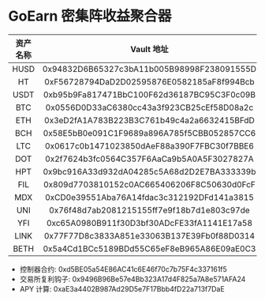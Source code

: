 # GoEarn 密集阵收益聚合器

| 资产名称 |                 Vault 地址                 |                  策略地址                  |
| :------: | :----------------------------------------: | :----------------------------------------: |
|   HUSD   | 0x94832D6B65327c3bA11b005B98998F238091555D | 0x14C6dC8b5a771658269D2d556F5e33BecBD30088 |
|    HT    | 0xF56728794DaD2D02595876E0582185aF8f994Bcb | 0xD290A54CDf17Bc1359C0d3370b73D7E186E88942 |
|   USDT   | 0xb95b9Fa817471BbC100F62d36187BC95C3F0c09B | 0xc9451141053cd71222D1EA913d967eD4E4059a37 |
|   BTC    | 0x0556D0D33aC6380cc43a3f923CB25cEf58D08a2c | 0x2231F45Fe95f0039b4D8883c7ad56dee472545cE |
|   ETH    | 0x3eD2fA1A783B223B3C761b49c4a2a6632415BFdD | 0xbd2Fe542f1e0D2b72D0ABc055baEfbA51598aF40 |
|   BCH    | 0x58E5bB0e091C1F9689a896A785f5CBB052857CC6 | 0x0a28272DB40F440DEF31438711FFD2E6A9fAf0F6 |
|   LTC    | 0x0617c0b1471023850dAeF88a390F7FBC30f7BBE6 | 0x33A3a09BF343c6c53f8a7647b91Fe82183cBA85b |
|   DOT    | 0x2f7624b3fc0564C357F6AaCa9b5A0A5F3027827A | 0x4507C487F3637d4305F970f4767004c7E7e3620e |
|   HPT    | 0x9bc916A33d932dA04285c5A68d2D2E7BA333339b | 0xe80b5a53f85b4e21D3DB7c9CaE9ab859aB641dA9 |
|   FIL    | 0x809d7703810152c0AC665406206F8C50630d0FcF | 0xbA85473c9920FbB63a7DD64c16DA47113c4899BD |
|   MDX    | 0xCD0e39551Aba76A14fdac3c312192DFd141a3815 | 0x96aa2f55976C6966b1b9e417f75DA086C85A4849 |
|   UNI    | 0x76f48d7ab2081215155ff7e9f18b7d1e803c97de | 0xB27DD76c5f74D5D6EB05a36dc668e76884E58FDC |
|   YFI    | 0xc65A0980B911f30D3bf30ADcFE33fA1141E17a58 | 0x50B01b672Ee254d591d6d0b868F8b8140600D7f4 |
|   LINK   | 0x77F77D8c3833A851e33063B137E39Fb0f88D0314 | 0xb9e05942cDBB443575bE4727240A309378e2f2e2 |
|   BETH   | 0x5a4Cd1BCc5189BDd55C65eF8eB965A86E09aE0C3 | 0x33941e81b0e5F747F6c2024E460A12466aa5F895 |

-   控制器合约: 0xd5BE05a54E86AC41c6E46f70c7b75F4c337161f5
-   交易所复利钩子: 0x9496B96Be57e4Bb323A17d4F825a7A8e571AFA24
-   APY 计算: 0xaE3a4402B987Ad29D5e7F17Bbb4fD22a713f7DaE
